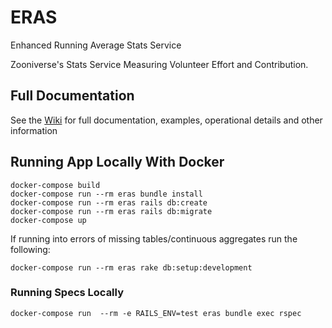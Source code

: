 # ERAS
Enhanced Running Average Stats Service

Zooniverse's Stats Service Measuring Volunteer Effort and Contribution.

## Full Documentation

See the [Wiki](https://github.com/zooniverse/eras/wiki) for full documentation, examples, operational details and other information

## Running App Locally With Docker
```
docker-compose build
docker-compose run --rm eras bundle install
docker-compose run --rm eras rails db:create
docker-compose run --rm eras rails db:migrate
docker-compose up
```

If running into errors of missing tables/continuous aggregates run the following:
```
docker-compose run --rm eras rake db:setup:development
```

### Running Specs Locally
```
docker-compose run  --rm -e RAILS_ENV=test eras bundle exec rspec
```
